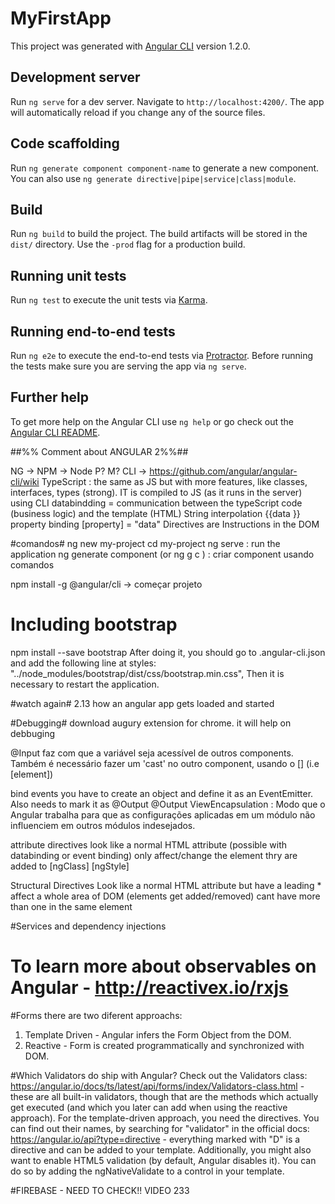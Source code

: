 # MyFirstApp

This project was generated with [Angular CLI](https://github.com/angular/angular-cli) version 1.2.0.

## Development server

Run `ng serve` for a dev server. Navigate to `http://localhost:4200/`. The app will automatically reload if you change any of the source files.

## Code scaffolding

Run `ng generate component component-name` to generate a new component. You can also use `ng generate directive|pipe|service|class|module`.

## Build

Run `ng build` to build the project. The build artifacts will be stored in the `dist/` directory. Use the `-prod` flag for a production build.

## Running unit tests

Run `ng test` to execute the unit tests via [Karma](https://karma-runner.github.io).

## Running end-to-end tests

Run `ng e2e` to execute the end-to-end tests via [Protractor](http://www.protractortest.org/).
Before running the tests make sure you are serving the app via `ng serve`.

## Further help

To get more help on the Angular CLI use `ng help` or go check out the [Angular CLI README](https://github.com/angular/angular-cli/blob/master/README.md).

##%% Comment about ANGULAR 2%%##

NG ->
NPM -> Node P? M? 
CLI -> https://github.com/angular/angular-cli/wiki
TypeScript :  the same as JS but with more features, like classes, interfaces, types (strong). IT is compiled to JS (as it runs in the server) using CLI
databindding = communication between the typeScript code (business logic) and the template (HTML)
String interpolation {{data }}
property binding [property] = "data"
Directives are Instructions in the DOM

#comandos#
ng new my-project
cd my-project
ng serve : run the application
ng generate component <name> (or ng g c <name>) : criar component usando comandos 

npm install -g @angular/cli -> começar projeto

# Including bootstrap #
npm install --save bootstrap
After doing it, you should go to .angular-cli.json and add the following line at styles: "../node_modules/bootstrap/dist/css/bootstrap.min.css",
Then it is necessary to restart the application.

#watch again#
2.13 how an angular app gets loaded and started

#Debugging#
download augury extension for chrome. it will help on debbuging


@Input faz com que a variável seja acessível de outros components.
Também é necessário  fazer um 'cast' no outro component, usando o [] (i.e [element])


bind events you have to create an object and define it as an EventEmitter. Also needs to mark it as @Output
@Output 
ViewEncapsulation : Modo que o Angular trabalha para que as configurações aplicadas em um módulo não influenciem em outros módulos indesejados.


attribute directives 
look like a normal HTML attribute (possible with databinding or event binding)
only affect/change the element thry are added to
[ngClass] [ngStyle]

Structural Directives
Look like a normal HTML attribute but have a leading * 
affect a whole area of DOM (elements get added/removed)
cant have more than one in the same element


#Services and dependency injections

# To learn more about observables on Angular - http://reactivex.io/rxjs


#Forms
there are two diferent approachs:
  1) Template Driven - Angular infers the Form Object from the DOM.
  2) Reactive - Form is created programmatically and synchronized with DOM.
  
#Which Validators do ship with Angular? 
  Check out the Validators class: https://angular.io/docs/ts/latest/api/forms/index/Validators-class.html - these are all built-in validators, though that are the methods which actually get executed (and which you later can add when using the reactive approach).
  For the template-driven approach, you need the directives. You can find out their names, by searching for "validator" in the official docs: https://angular.io/api?type=directive - everything marked with "D" is a directive and can be added to your template.
  Additionally, you might also want to enable HTML5 validation (by default, Angular disables it). You can do so by adding the ngNativeValidate  to a control in your template.


#FIREBASE - NEED TO CHECK!! VIDEO 233
